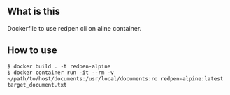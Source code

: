 ## What is this

Dockerfile to use redpen cli on aline container.

## How to use

```shell
$ docker build . -t redpen-alpine
$ docker container run -it --rm -v ~/path/to/host/documents:/usr/local/documents:ro redpen-alpine:latest target_document.txt
```
